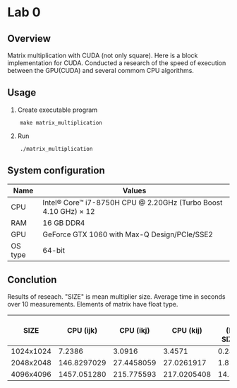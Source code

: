 # Lab 0

## Overview

Matrix multiplication with CUDA (not only square). Here is a block implementation for CUDA.
Conducted a research of the speed of execution between the GPU(CUDA) and several commom CPU algorithms.

## Usage

1. Create executable program

```console
    make matrix_multiplication
```

2. Run

```console
    ./matrix_multiplication
```

## System configuration

| Name  | Values  |
|-------|---------|
| CPU  | Intel® Core™ i7-8750H CPU @ 2.20GHz (Turbo Boost  4.10 GHz) × 12 |
| RAM  | 16 GB DDR4 |
| GPU  | GeForce GTX 1060 with Max-Q Design/PCIe/SSE2 |
| OS type | 64-bit  |

## Conclution

Results of reseach. "SIZE" is mean multiplier size.
Average time in seconds over 10 measurements.
Elements of matrix have float type.

| SIZE      | CPU (ijk) | CPU (ikj) | CPU (kij) | GPU (BLOCK SIZE = 32) | GPU (BLOCK SIZE = 16) |
|-----------|-----------|-----------|-----------|-----------------------|-----------------------|
| 1024x1024 |   7.2386  |   3.0916  |   3.4571  |       0.2489346       |         0.2623        |
| 2048x2048 |146.8297029|27.4458059 |27.0261917 |      1.8790952        |       1.9128891       |
| 4096x4096 |1457.051280|215.775593 |217.0205408|      14.3551922       |       15.1342266      |
